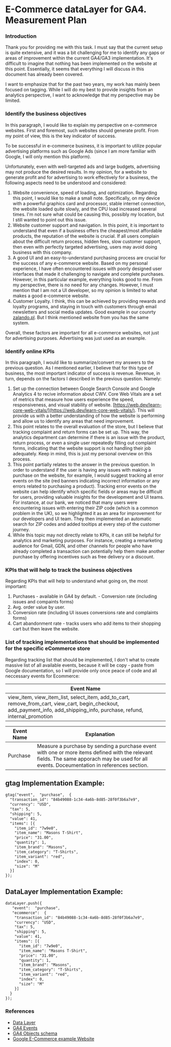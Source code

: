 # E-Commerce dataLayer for GA4. Measurement Plan

  ### Introduction
   Thank you for providing me with this task. I must say that the current setup is quite extensive, and it was a bit challenging for me to identify any gaps or areas      of improvement within the current GA4/GA3 implementation. It's difficult to imagine that nothing has been implemented on the website at this point. Essentially, it    seems that everything I will discuss in this document has already been covered.
    
   I want to emphasize that for the past two years, my work has mainly been focused on tagging. While I will do my best to provide insights from an analytics              perspective, I want to acknowledge that my perspective may be limited.
  
  
  ### Identify the business objectives
   In this paragraph, I would like to explain my perspective on e-commerce websites. First and foremost, such websites should generate profit. From my point of view,      this is the key indicator of success. 
   
   To be successful in e-commerce business, it is important to utilize popular advertising platforms such as Google Ads (since I am more familiar with Google, I will      only mention this platform).
   
   Unfortunately, even with well-targeted ads and large budgets, advertising may not produce the desired results. In my opinion, for a website to generate profit and      for advertising to work effectively for a business, the following aspects need to be understood and considered:
   
   1. Website convenience, speed of loading, and optimization. Regarding this point, I would like to make a small note. Specifically, on my device with a powerful           graphics card and processor, stable internet connection, the website loaded quite slowly, and the CPU load increased several times. I'm not sure what could be         causing this, possibly my location, but I still wanted to point out this issue.
   2. Website customer support and navigation. In this point, it is important to understand that even if a business offers the cheapest/most affordable products, the         reputation of the website is crucial. If all users complain about the difficult return process, hidden fees, slow customer support, then even with perfectly           targeted advertising, users may avoid doing business with this company.
   3. A good UI and an easy-to-understand purchasing process are crucial for the success of any e-commerce website. Based on my personal experience, I have often             encountered issues with poorly designed user interfaces that made it challenging to navigate and complete purchases. However, in this particular example,               everything looks good to me. From my perspective, there is no need for any changes. However, I must mention that I am not a UI developer, so my opinion is             limited to what makes a good e-commerce website.
   4. Customer Loyalty. I think, this can be achieved by providing rewards and loyalty programs, and staying in touch with customers through email newsletters and           social media updates. Good example in our counrty [zalando.pl](https://www.zalando.pl/). But I think mentioned website from you has the same system.


  Overall, these factors are important for all e-commerce websites, not just for advertising purposes. Advertising was just used as an example.  
  

 ### Identify online KPIs
   In this paragraph, I would like to summarize/convert my answers to the previous question. 
   As I mentioned earlier, I believe that for this type of business, the most important indicator of success is revenue. Revenue, in turn, depends on the factors I        described in the previous question. Namely:

  1. Set up the connection between Google Search Console and Google Analytics 4 to recive information about CWV. Core Web Vitals are a set of metrics that measure how      users experience the speed, responsiveness, and visual stability of website. [https://web.dev/learn-core-web-vitals/](https://web.dev/learn-core-web-vitals/).          This will provide us with a better understanding of how the website is performing and allow us to identify any areas that need improvement.
  2. This point relates to the overall evaluation of the store, but I believe that tracking complaint and return forms can be set up. This way, the analytics                department can determine if there is an issue with the product, return process, or even a single user repeatedly filling out complaint forms, indicating that the      website support is not handling their job adequately. Keep in mind, this is just my personal overview on this process.
  3. This point partially relates to the answer in the previous question. In order to understand if the user is having any issues with making a purchase on the              website, for example, I would suggest tracking all error events on the site (red banners indicating incorrect information or any errors related to purchasing a        product). Tracking error events on the website can help identify which specific fields or areas may be difficult for users, providing valuable insights for the        development and UI teams. For instance, at our bank, we noticed that many users were encountering issues with entering their ZIP code (which is a common problem        in the UK), so we highlighted it as an area for improvement for our developers and UI team. They then implemented an automatic search for ZIP codes and added          tooltips at every step of the customer journey.
  4. While this topic may not directly relate to KPIs, it can still be helpful for analytics and marketing purposes. For instance, creating a remarketing audience for      Gmail, GDN, and other channels for people who have already completed a transaction can potentially help them make another purchase by offering incentives such as      free delivery or a discount.
  
 ### KPIs that will help to track the business objectives
   Regarding KPIs that will help to understand what going on, the most important:
   1. Purchases - available in GA4 by default. - Conversion rate (including issues and compaints forms)
   2. Avg. order value by user.
   3. Conversion rate (including UI issues conversions rate and complaints forms)
   4. Cart abandonment rate - tracks users who add items to their shopping cart but then leave the website.
  
   ### List of tracking implementations that should be implemented for the specific eCommerce store
   Regarding tracking list that should be implemented, I don't what to create massive list of all available events, because it will be copy - paste from Google            documentation, so I will provide only once peace of code and all neccessary events for Ecommerce:
   
| Event Name | 
| ---------- | 
| view_item, view_item_list, select_item, add_to_cart, remove_from_cart, view_cart, begin_checkout, add_payment_info, add_shipping_info, purchase, refund, internal_promotion|

  
| Event Name | Explanation | 
| ---------- | ----------- | 
| Purchase | Measure a purchase by sending a purchase event with one or more items defined with the relevant fields. The same apporach may be used for all events. Doceumentation in references section. |

## gtag Implementation Example:
```html
gtag("event",  "purchase",  {
  "transaction_id": "84b49088-1c34-4a6b-8d85-28f0f3b6a7e9",
  "currency": "USD",
  "tax": 5,
  "shipping": 5,
  "value": 41,
  "items": [{
    "item_id": "7w9e0",
    "item_name": "Masons T-Shirt",
    "price": "31.00",
    "quantity": 1,
    "item_brand": "Masons",
    "item_category": "T-Shirts",
    "item_variant": "red",
    "index": 0,
    "size": "M"
  }]
});
```
## DataLayer Implementation Example:
```html 
dataLayer.push({
   "event":  "purchase",
   "ecommerce":  {
    "transaction_id": "84b49088-1c34-4a6b-8d85-28f0f3b6a7e9",
    "currency": "USD",
    "tax": 5,
    "shipping": 5,
    "value": 41,
    "items": [{
      "item_id": "7w9e0",
      "item_name": "Masons T-Shirt",
      "price": "31.00",
      "quantity": 1,
      "item_brand": "Masons",
      "item_category": "T-Shirts",
      "item_variant": "red",
      "index": 0,
      "size": "M"
    }]
  }
});
```
  
  ### Referenсes 
- [Data Layer](https://developers.google.com/tag-platform/devguides/datalayer?hl=en)
- [GA4 Events](https://developers.google.com/analytics/devguides/collection/ga4/reference/events)
- [GA4 Objects schema](https://support.google.com/analytics/answer/10119380?hl=en)
- [Google E-Commerce example Website](https://enhancedecommerce.appspot.com/)


